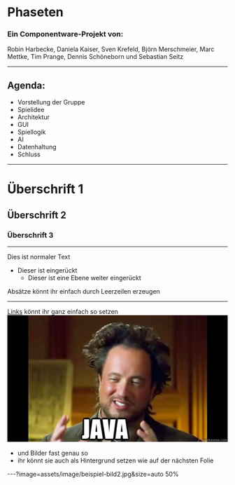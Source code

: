 # Phaseten

### Ein Componentware-Projekt von:
Robin Harbecke, Daniela Kaiser, Sven Krefeld, Björn Merschmeier, Marc Mettke, Tim Prange, Dennis Schöneborn und Sebastian Seitz

---

## Agenda:

- Vorstellung der Gruppe
- Spielidee
- Architektur
- GUI
- Spiellogik
- AI
- Datenhaltung
- Schluss

---

# Überschrift 1
## Überschrift 2
### Überschrift 3

---

Dies ist normaler Text
- Dieser ist eingerückt
  + Dieser ist eine Ebene weiter eingerückt
  
Absätze könnt ihr einfach durch Leerzeilen erzeugen

---

[Links](http://gph.to/2DJZeDS) könnt ihr ganz einfach so setzen
![Beispiel Bild1](assets/image/beispiel_bild1.jpg)
- und Bilder fast genau so
- ihr könnt sie auch als Hintergrund setzen wie auf der nächsten Folie

---?image=assets/image/beispiel-bild2.jpg&size=auto 50%



